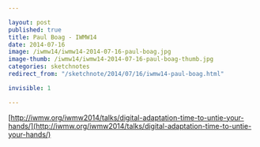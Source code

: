 ```yaml
---

layout: post
published: true
title: Paul Boag - IWMW14
date: 2014-07-16
image: /iwmw14/iwmw14-2014-07-16-paul-boag.jpg
image-thumb: /iwmw14/iwmw14-2014-07-16-paul-boag-thumb.jpg
categories: sketchnotes
redirect_from: "/sketchnote/2014/07/16/iwmw14-paul-boag.html"

invisible: 1

---
```


[http://iwmw.org/iwmw2014/talks/digital-adaptation-time-to-untie-your-hands/](http://iwmw.org/iwmw2014/talks/digital-adaptation-time-to-untie-your-hands/)